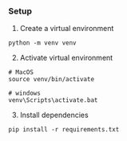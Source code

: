 ### Setup

1. Create a virtual environment

```
python -m venv venv
```

2. Activate virtual environment

```
# MacOS
source venv/bin/activate

# windows
venv\Scripts\activate.bat
```

3. Install dependencies

```
pip install -r requirements.txt
```
